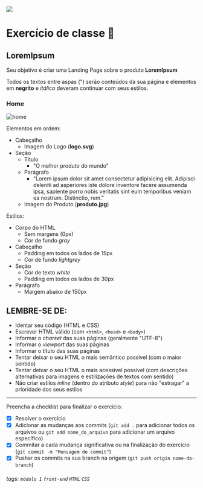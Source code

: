 ![](https://i.imgur.com/xG74tOh.png)

# Exercício de classe 🏫

## LoremIpsum

Seu objetivo é criar uma Landing Page sobre o produto **LoremIpsum**

Todos os textos entre aspas (") serão conteúdos da sua página e elementos em **negrito** e *itálico* deveram continuar com seus estilos.

### Home
![home](https://i.imgur.com/ghS81T0.png)

Elementos em ordem: 
- Cabeçalho
  - Imagem do Logo (**logo.svg**)
- Seção
  - Título
    - "O melhor produto do mundo"
  - Parágrafo
    - "Lorem ipsum dolor sit amet consectetur adipisicing elit. Adipisci deleniti ad asperiores iste dolore inventore facere assumenda ipsa, sapiente porro nobis veritatis sint eum temporibus veniam ea nostrum. Distinctio, rem."
  - Imagem do Produto (**produto.jpg**)

Estilos: 
- Corpo do HTML
  - Sem margens (0px)
  - Cor de fundo *gray*
- Cabeçalho
  - Padding em todos os lados de 15px
  - Cor de fundo *lightgrey*
- Seção
  - Cor de texto *white*
  - Padding em todos os lados de 30px
- Parágrafo
  - Margem abaixo de 150px

## LEMBRE-SE DE:
- Identar seu código (HTML e CSS)
- Escrever HTML válido (com `<html>`, `<head>` e `<body>`)
- Informar o *charset* das suas páginas (geralmente "UTF-8")
- Informar o *viewport* das suas páginas
- Informar o título das suas páginas
- Tentar deixar o seu HTML o mais semântico possível (com o maior sentido)
- Tentar deixar o seu HTML o mais acessível possível (com descrições alternativas para imagens e estilizações de textos com sentido)
- Não criar estilos *inline* (dentro do atributo *style*) para não "estragar" a prioridade dos seus estilos

---

Preencha a checklist para finalizar o exercício:

- [X] Resolver o exercício
- [X] Adicionar as mudanças aos commits (`git add .` para adicionar todos os arquivos ou `git add nome_do_arquivo` para adicionar um arquivo específico)
- [X] Commitar a cada mudança significativa ou na finalização do exercício (`git commit -m "Mensagem do commit"`)
- [X] Pushar os commits na sua branch na origem (`git push origin nome-da-branch`)

###### tags: `módulo 1` `front-end` `HTML` `CSS` 
